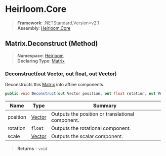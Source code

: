 # Heirloom.Core

> **Framework**: .NETStandard,Version=v2.1  
> **Assembly**: [Heirloom.Core][0]

## Matrix.Deconstruct (Method)

> **Namespace**: [Heirloom][0]  
> **Declaring Type**: [Matrix][1]

### Deconstruct(out Vector, out float, out Vector)

Deconstructs this [Matrix][1] into affine components.

```cs
public void Deconstruct(out Vector position, out float rotation, out Vector scale)
```

| Name     | Type        | Summary                                          |
|----------|-------------|--------------------------------------------------|
| position | [Vector][2] | Outputs the position or translational component. |
| rotation | `float`     | Outputs the rotational component.                |
| scale    | [Vector][2] | Outputs the scalar component.                    |

> **Returns** - `void`

[0]: ../../../Heirloom.Core.md
[1]: ../Matrix.md
[2]: ../Vector.md
